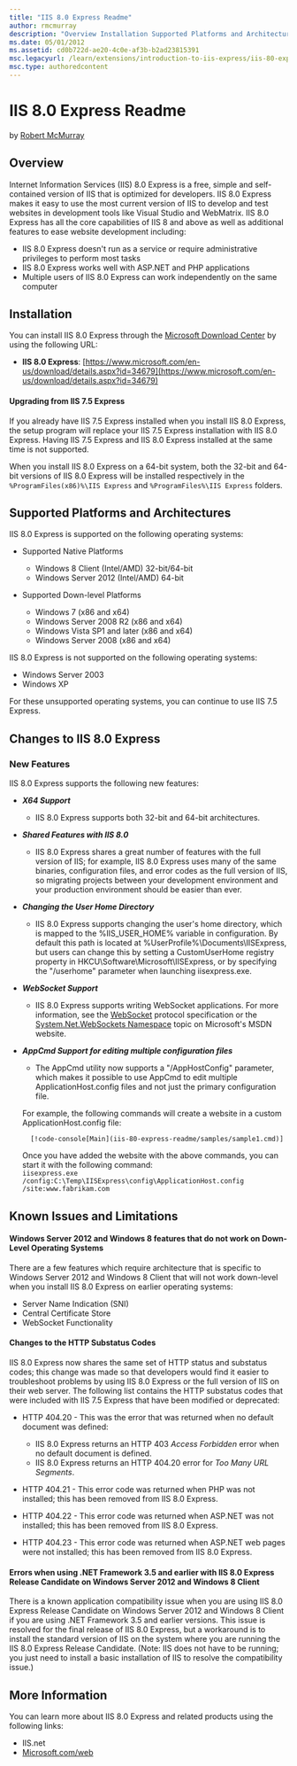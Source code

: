 ```yaml
---
title: "IIS 8.0 Express Readme"
author: rmcmurray
description: "Overview Installation Supported Platforms and Architectures Changes to IIS 8.0 Express Known Issues and Limitations For More Information Overview Internet In..."
ms.date: 05/01/2012
ms.assetid: cd0b722d-ae20-4c0e-af3b-b2ad23815391
msc.legacyurl: /learn/extensions/introduction-to-iis-express/iis-80-express-readme
msc.type: authoredcontent
---
```

IIS 8.0 Express Readme
====================
by [Robert McMurray](https://github.com/rmcmurray)

<a id="Overview"></a>

## Overview

Internet Information Services (IIS) 8.0 Express is a free, simple and self-contained version of IIS that is optimized for developers. IIS 8.0 Express makes it easy to use the most current version of IIS to develop and test websites in development tools like Visual Studio and WebMatrix. IIS 8.0 Express has all the core capabilities of IIS 8 and above as well as additional features to ease website development including:

- IIS 8.0 Express doesn't run as a service or require administrative privileges to perform most tasks
- IIS 8.0 Express works well with ASP.NET and PHP applications
- Multiple users of IIS 8.0 Express can work independently on the same computer

<a id="Installation"></a>

## Installation

You can install IIS 8.0 Express through the [Microsoft Download Center](https://www.microsoft.com/en-us/download/) by using the following URL:

- **IIS 8.0 Express**: [https://www.microsoft.com/en-us/download/details.aspx?id=34679](https://www.microsoft.com/en-us/download/details.aspx?id=34679)

#### Upgrading from IIS 7.5 Express

If you already have IIS 7.5 Express installed when you install IIS 8.0 Express, the setup program will replace your IIS 7.5 Express installation with IIS 8.0 Express. Having IIS 7.5 Express and IIS 8.0 Express installed at the same time is not supported.

When you install IIS 8.0 Express on a 64-bit system, both the 32-bit and 64-bit versions of IIS 8.0 Express will be installed respectively in the `%ProgramFiles(x86)%\IIS Express` and `%ProgramFiles%\IIS Express` folders.

<a id="SupportedPlatforms"></a>

## Supported Platforms and Architectures

IIS 8.0 Express is supported on the following operating systems:

- Supported Native Platforms 

    - Windows 8 Client (Intel/AMD) 32-bit/64-bit
    - Windows Server 2012 (Intel/AMD) 64-bit
- Supported Down-level Platforms 

    - Windows 7 (x86 and x64)
    - Windows Server 2008 R2 (x86 and x64)
    - Windows Vista SP1 and later (x86 and x64)
    - Windows Server 2008 (x86 and x64)

IIS 8.0 Express is not supported on the following operating systems:

- Windows Server 2003
- Windows XP

For these unsupported operating systems, you can continue to use IIS 7.5 Express.

<a id="Changes"></a>

## Changes to IIS 8.0 Express

### New Features

IIS 8.0 Express supports the following new features:

- ***X64 Support***

    - IIS 8.0 Express supports both 32-bit and 64-bit architectures.
- ***Shared Features with IIS 8.0***

    - IIS 8.0 Express shares a great number of features with the full version of IIS; for example, IIS 8.0 Express uses many of the same binaries, configuration files, and error codes as the full version of IIS, so migrating projects between your development environment and your production environment should be easier than ever.
- ***Changing the User Home Directory***

    - IIS 8.0 Express supports changing the user's home directory, which is mapped to the %IIS\_USER\_HOME% variable in configuration. By default this path is located at %UserProfile%\Documents\IISExpress, but users can change this by setting a CustomUserHome registry property in HKCU\Software\Microsoft\IISExpress, or by specifying the "/userhome" parameter when launching iisexpress.exe.
- ***WebSocket Support***

    - IIS 8.0 Express supports writing WebSocket applications. For more information, see the [WebSocket](https://go.microsoft.com/fwlink/p/?LinkID=227812) protocol specification or the [System.Net.WebSockets Namespace](https://msdn.microsoft.com/library/hh159285) topic on Microsoft's MSDN website.
- ***AppCmd Support for editing multiple configuration files***

    - The AppCmd utility now supports a "/AppHostConfig" parameter, which makes it possible to use AppCmd to edit multiple ApplicationHost.config files and not just the primary configuration file.  
  
  For example, the following commands will create a website in a custom ApplicationHost.config file:  

        [!code-console[Main](iis-80-express-readme/samples/sample1.cmd)]
  
  Once you have added the website with the above commands, you can start it with the following command:  
        `iisexpress.exe /config:C:\Temp\IISExpress\config\ApplicationHost.config /site:www.fabrikam.com`

<a id="KnownIssues"></a>

## Known Issues and Limitations

#### Windows Server 2012 and Windows 8 features that do not work on Down-Level Operating Systems

There are a few features which require architecture that is specific to Windows Server 2012 and Windows 8 Client that will not work down-level when you install IIS 8.0 Express on earlier operating systems:

- Server Name Indication (SNI)
- Central Certificate Store
- WebSocket Functionality

#### Changes to the HTTP Substatus Codes

IIS 8.0 Express now shares the same set of HTTP status and substatus codes; this change was made so that developers would find it easier to troubleshoot problems by using IIS 8.0 Express or the full version of IIS on their web server. The following list contains the HTTP substatus codes that were included with IIS 7.5 Express that have been modified or deprecated:

- HTTP 404.20 - This was the error that was returned when no default document was defined: 

    - IIS 8.0 Express returns an HTTP 403 *Access Forbidden* error when no default document is defined.
    - IIS 8.0 Express returns an HTTP 404.20 error for *Too Many URL Segments*.
- HTTP 404.21 - This error code was returned when PHP was not installed; this has been removed from IIS 8.0 Express.
- HTTP 404.22 - This error code was returned when ASP.NET was not installed; this has been removed from IIS 8.0 Express.
- HTTP 404.23 - This error code was returned when ASP.NET web pages were not installed; this has been removed from IIS 8.0 Express.


#### Errors when using .NET Framework 3.5 and earlier with IIS 8.0 Express Release Candidate on Windows Server 2012 and Windows 8 Client

There is a known application compatibility issue when you are using IIS 8.0 Express Release Candidate on Windows Server 2012 and Windows 8 Client if you are using .NET Framework 3.5 and earlier versions. This issue is resolved for the final release of IIS 8.0 Express, but a workaround is to install the standard version of IIS on the system where you are running the IIS 8.0 Express Release Candidate. (Note: IIS does not have to be running; you just need to install a basic installation of IIS to resolve the compatibility issue.)

<a id="Information"></a>

## More Information

You can learn more about IIS 8.0 Express and related products using the following links:

- IIS.net
- [Microsoft.com/web](https://www.microsoft.com/web)